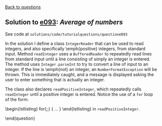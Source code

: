 [Back to questions](../README.md)

## Solution to [e093](../questions/e093): *Average of numbers*

See code at `solutions/code/tutorialquestions/questione093`

In the solution I define a class `IntegerReader` that can be used to read integers, and also specifically
\emph{positive} integers, from standard input.  Method `readInteger` uses a `BufferedReader` to repeatedly read lines from standard input until a line consisting of simply an integer is entered.  The method uses `Integer.parseInt` to try to convert a line of input to an integer.
If the line is \emph{not} an integer, an `NumberFormatException` will be thrown.  This is immediately caught, and a message is displayed asking the
user to enter something that is actually an integer.

The class also declares `readPositiveInteger`, which repeatedly calls `readInteger` until a positive integer is entered.  Notice the use
of a `for` loop of the form:

\begin{lstlisting}
for(;;) {
  ...
}
\end{lstlisting}
in `readPositiveInteger`.

\end{question}

